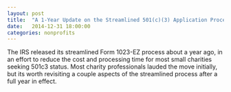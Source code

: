 ```yaml
---
layout: post
title:  "A 1-Year Update on the Streamlined 501(c)(3) Application Process"
date:   2014-12-31 18:00:00
categories: nonprofits
---
```




The IRS released its streamlined Form 1023-EZ process about a year ago, in an effort to reduce the cost and processing time for most small charities seeking 
501c3 status. Most charity professionals lauded the move initially, but its worth revisiting a couple aspects of the streamlined process after a full year 
in effect.